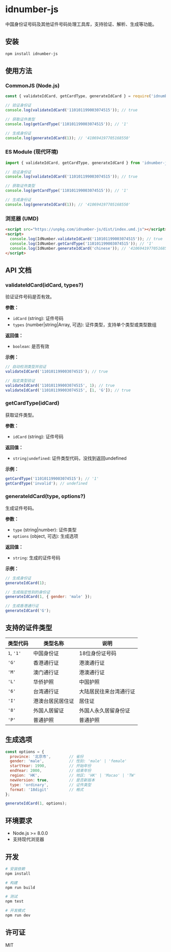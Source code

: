 # idnumber-js

中国身份证号码及其他证件号码处理工具库，支持验证、解析、生成等功能。

## 安装

```bash
npm install idnumber-js
```

## 使用方法

### CommonJS (Node.js)

```javascript
const { validateIdCard, getCardType, generateIdCard } = require('idnumber-js');

// 验证身份证
console.log(validateIdCard('110101199003074515')); // true

// 获取证件类型
console.log(getCardType('110101199003074515')); // '1'

// 生成身份证
console.log(generateIdCard(1)); // '410694197705168550'
```

### ES Module (现代环境)

```javascript
import { validateIdCard, getCardType, generateIdCard } from 'idnumber-js';

// 验证身份证
console.log(validateIdCard('110101199003074515')); // true

// 获取证件类型
console.log(getCardType('110101199003074515')); // '1'

// 生成身份证
console.log(generateIdCard(1)); // '410694197705168550'
```

### 浏览器 (UMD)

```html
<script src="https://unpkg.com/idnumber-js/dist/index.umd.js"></script>
<script>
  console.log(IdNumber.validateIdCard('110101199003074515')); // true
  console.log(IdNumber.getCardType('110101199003074515')); // '1'
  console.log(IdNumber.generateIdCard('chinese')); // '410694197705168550'
</script>
```

## API 文档

### validateIdCard(idCard, types?)

验证证件号码是否有效。

**参数：**
- `idCard` (string): 证件号码
- `types` (number|string|Array, 可选): 证件类型，支持单个类型或类型数组

**返回值：**
- `boolean`: 是否有效

**示例：**
```javascript
// 自动检测类型并验证
validateIdCard('110101199003074515'); // true

// 指定类型验证
validateIdCard('110101199003074515', 1); // true
validateIdCard('110101199003074515', [1, 'G']); // true
```

### getCardType(idCard)

获取证件类型。

**参数：**
- `idCard` (string): 证件号码

**返回值：**
- `string|undefined`: 证件类型代码，没找到返回undefined

**示例：**
```javascript
getCardType('110101199003074515'); // '1'
getCardType('invalid'); // undefined
```

### generateIdCard(type, options?)

生成证件号码。

**参数：**
- `type` (string|number): 证件类型
- `options` (object, 可选): 生成选项

**返回值：**
- `string`: 生成的证件号码

**示例：**
```javascript
// 生成身份证
generateIdCard(1);

// 生成指定性别的身份证
generateIdCard(1, { gender: 'male' });

// 生成香港通行证
generateIdCard('G');
```

## 支持的证件类型

| 类型代码 | 类型名称 | 说明 |
|---------|---------|------|
| `1`, `'1'` | 中国身份证 | 18位身份证号码 |
| `'G'` | 香港通行证 | 港澳通行证 |
| `'M'` | 澳门通行证 | 港澳通行证 |
| `'L'` | 华侨护照 | 中国护照 |
| `'6'` | 台湾通行证 | 大陆居民往来台湾通行证 |
| `'I'` | 港澳台居民居住证 | 居住证 |
| `'8'` | 外国人居留证 | 外国人永久居留身份证 |
| `'P'` | 普通护照 | 普通护照 |

## 生成选项

```javascript
const options = {
  province: '北京市',        // 省份
  gender: 'male',           // 性别: 'male' | 'female'
  startYear: 1990,          // 开始年份
  endYear: 2000,            // 结束年份
  region: 'HK',             // 地区: 'HK' | 'Macao' | 'TW'
  newVersion: true,         // 是否新版本
  type: 'ordinary',         // 证件类型
  format: '18digit'         // 格式
};

generateIdCard(1, options);
```

## 环境要求

- Node.js >= 8.0.0
- 支持现代浏览器

## 开发

```bash
# 安装依赖
npm install

# 构建
npm run build

# 测试
npm test

# 开发模式
npm run dev
```

## 许可证

MIT